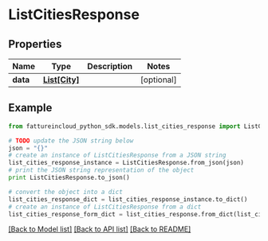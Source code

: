 # ListCitiesResponse



## Properties
Name | Type | Description | Notes
------------ | ------------- | ------------- | -------------
**data** | [**List[City]**](City.md) |  | [optional] 

## Example

```python
from fattureincloud_python_sdk.models.list_cities_response import ListCitiesResponse

# TODO update the JSON string below
json = "{}"
# create an instance of ListCitiesResponse from a JSON string
list_cities_response_instance = ListCitiesResponse.from_json(json)
# print the JSON string representation of the object
print ListCitiesResponse.to_json()

# convert the object into a dict
list_cities_response_dict = list_cities_response_instance.to_dict()
# create an instance of ListCitiesResponse from a dict
list_cities_response_form_dict = list_cities_response.from_dict(list_cities_response_dict)
```
[[Back to Model list]](../README.md#documentation-for-models) [[Back to API list]](../README.md#documentation-for-api-endpoints) [[Back to README]](../README.md)


